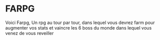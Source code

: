 # FARPG
Voici Farpg, Un rpg au tour par tour, dans lequel vous devrez farm pour augmenter vos stats et vaincre les 6 boss du monde dans lequel vous venez de vous reveiller
